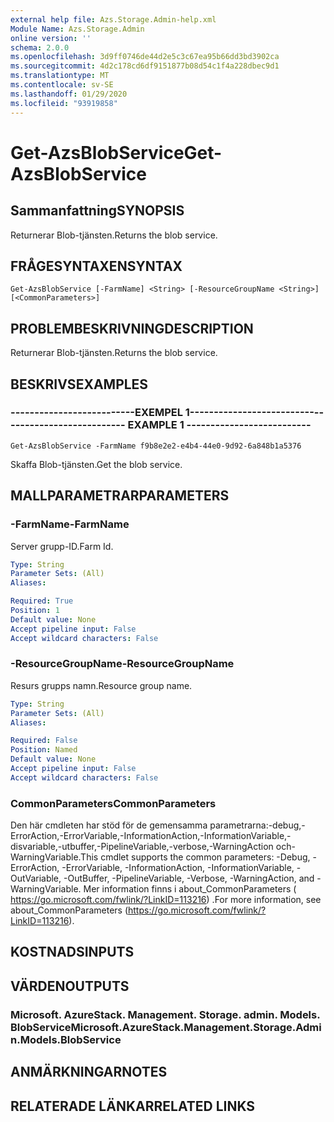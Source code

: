 ```yaml
---
external help file: Azs.Storage.Admin-help.xml
Module Name: Azs.Storage.Admin
online version: ''
schema: 2.0.0
ms.openlocfilehash: 3d9ff0746de44d2e5c3c67ea95b66dd3bd3902ca
ms.sourcegitcommit: 4d2c178cd6df9151877b08d54c1f4a228dbec9d1
ms.translationtype: MT
ms.contentlocale: sv-SE
ms.lasthandoff: 01/29/2020
ms.locfileid: "93919858"
---
```

# <span data-ttu-id="ef166-101">Get-AzsBlobService</span><span class="sxs-lookup"><span data-stu-id="ef166-101">Get-AzsBlobService</span></span>

## <span data-ttu-id="ef166-102">Sammanfattning</span><span class="sxs-lookup"><span data-stu-id="ef166-102">SYNOPSIS</span></span>
<span data-ttu-id="ef166-103">Returnerar Blob-tjänsten.</span><span class="sxs-lookup"><span data-stu-id="ef166-103">Returns the blob service.</span></span>

## <span data-ttu-id="ef166-104">FRÅGESYNTAXEN</span><span class="sxs-lookup"><span data-stu-id="ef166-104">SYNTAX</span></span>

```
Get-AzsBlobService [-FarmName] <String> [-ResourceGroupName <String>] [<CommonParameters>]
```

## <span data-ttu-id="ef166-105">PROBLEMBESKRIVNING</span><span class="sxs-lookup"><span data-stu-id="ef166-105">DESCRIPTION</span></span>
<span data-ttu-id="ef166-106">Returnerar Blob-tjänsten.</span><span class="sxs-lookup"><span data-stu-id="ef166-106">Returns the blob service.</span></span>

## <span data-ttu-id="ef166-107">BESKRIVS</span><span class="sxs-lookup"><span data-stu-id="ef166-107">EXAMPLES</span></span>

### <span data-ttu-id="ef166-108">--------------------------EXEMPEL 1--------------------------</span><span class="sxs-lookup"><span data-stu-id="ef166-108">-------------------------- EXAMPLE 1 --------------------------</span></span>
```
Get-AzsBlobService -FarmName f9b8e2e2-e4b4-44e0-9d92-6a848b1a5376
```

<span data-ttu-id="ef166-109">Skaffa Blob-tjänsten.</span><span class="sxs-lookup"><span data-stu-id="ef166-109">Get the blob service.</span></span>

## <span data-ttu-id="ef166-110">MALLPARAMETRAR</span><span class="sxs-lookup"><span data-stu-id="ef166-110">PARAMETERS</span></span>

### <span data-ttu-id="ef166-111">-FarmName</span><span class="sxs-lookup"><span data-stu-id="ef166-111">-FarmName</span></span>
<span data-ttu-id="ef166-112">Server grupp-ID.</span><span class="sxs-lookup"><span data-stu-id="ef166-112">Farm Id.</span></span>

```yaml
Type: String
Parameter Sets: (All)
Aliases: 

Required: True
Position: 1
Default value: None
Accept pipeline input: False
Accept wildcard characters: False
```

### <span data-ttu-id="ef166-113">-ResourceGroupName</span><span class="sxs-lookup"><span data-stu-id="ef166-113">-ResourceGroupName</span></span>
<span data-ttu-id="ef166-114">Resurs grupps namn.</span><span class="sxs-lookup"><span data-stu-id="ef166-114">Resource group name.</span></span>

```yaml
Type: String
Parameter Sets: (All)
Aliases: 

Required: False
Position: Named
Default value: None
Accept pipeline input: False
Accept wildcard characters: False
```

### <span data-ttu-id="ef166-115">CommonParameters</span><span class="sxs-lookup"><span data-stu-id="ef166-115">CommonParameters</span></span>
<span data-ttu-id="ef166-116">Den här cmdleten har stöd för de gemensamma parametrarna:-debug,-ErrorAction,-ErrorVariable,-InformationAction,-InformationVariable,-disvariable,-utbuffer,-PipelineVariable,-verbose,-WarningAction och-WarningVariable.</span><span class="sxs-lookup"><span data-stu-id="ef166-116">This cmdlet supports the common parameters: -Debug, -ErrorAction, -ErrorVariable, -InformationAction, -InformationVariable, -OutVariable, -OutBuffer, -PipelineVariable, -Verbose, -WarningAction, and -WarningVariable.</span></span> <span data-ttu-id="ef166-117">Mer information finns i about_CommonParameters ( https://go.microsoft.com/fwlink/?LinkID=113216) .</span><span class="sxs-lookup"><span data-stu-id="ef166-117">For more information, see about_CommonParameters (https://go.microsoft.com/fwlink/?LinkID=113216).</span></span>

## <span data-ttu-id="ef166-118">KOSTNADS</span><span class="sxs-lookup"><span data-stu-id="ef166-118">INPUTS</span></span>

## <span data-ttu-id="ef166-119">VÄRDEN</span><span class="sxs-lookup"><span data-stu-id="ef166-119">OUTPUTS</span></span>

### <span data-ttu-id="ef166-120">Microsoft. AzureStack. Management. Storage. admin. Models. BlobService</span><span class="sxs-lookup"><span data-stu-id="ef166-120">Microsoft.AzureStack.Management.Storage.Admin.Models.BlobService</span></span>

## <span data-ttu-id="ef166-121">ANMÄRKNINGAR</span><span class="sxs-lookup"><span data-stu-id="ef166-121">NOTES</span></span>

## <span data-ttu-id="ef166-122">RELATERADE LÄNKAR</span><span class="sxs-lookup"><span data-stu-id="ef166-122">RELATED LINKS</span></span>


